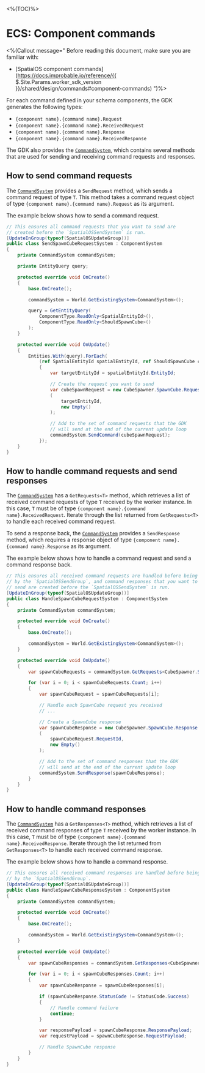 <%(TOC)%>

# ECS: Component commands

<%(Callout message="
Before reading this document, make sure you are familiar with:

* [SpatialOS component commands](https://docs.improbable.io/reference/{{ $.Site.Params.worker_sdk_version }}/shared/design/commands#component-commands)
")%>

For each command defined in your schema components, the GDK generates the following types:

* `{component name}.{command name}.Request`
* `{component name}.{command name}.ReceivedRequest`
* `{component name}.{command name}.Response`
* `{component name}.{command name}.ReceivedResponse`

The GDK also provides the [`CommandSystem`]({{.Site.BaseURL}}/api/core/command-system), which contains several methods that are used for sending and receiving command requests and responses.

## How to send command requests

The [`CommandSystem`]({{.Site.BaseURL}}/api/core/command-system) provides a `SendRequest` method, which sends a command request of type `T`. This method takes a command request object of type `{component name}.{command name}.Request` as its argument.

The example below shows how to send a command request.

```csharp
// This ensures all command requests that you want to send are
// created before the `SpatialOSSendSystem` is run.
[UpdateInGroup(typeof(SpatialOSUpdateGroup))]
public class SendSpawnCubeRequestSystem : ComponentSystem
{
    private CommandSystem commandSystem;

    private EntityQuery query;

    protected override void OnCreate()
    {
        base.OnCreate();

        commandSystem = World.GetExistingSystem<CommandSystem>();

        query = GetEntityQuery(
            ComponentType.ReadOnly<SpatialEntityId>(),
            ComponentType.ReadOnly<ShouldSpawnCube>()
        );
    }

    protected override void OnUpdate()
    {
        Entities.With(query).ForEach(
            (ref SpatialEntityId spatialEntityId, ref ShouldSpawnCube cubeTrigger) =>
            {
                var targetEntityId = spatialEntityId.EntityId;

                // Create the request you want to send
                var cubeSpawnRequest = new CubeSpawner.SpawnCube.Request
                (
                    targetEntityId,
                    new Empty()
                );

                // Add to the set of command requests that the GDK
                // will send at the end of the current update loop
                commandSystem.SendCommand(cubeSpawnRequest);
            });
    }
}
```

## How to handle command requests and send responses

The [`CommandSystem`]({{.Site.BaseURL}}/api/core/command-system) has a `GetRequests<T>` method, which retrieves a list of received command requests of type `T` received by the worker instance. In this case, `T` must be of type `{component name}.{command name}.ReceivedRequest`. Iterate through the list returned from `GetRequests<T>` to handle each received command request.

To send a response back, the [`CommandSystem`]({{.Site.BaseURL}}/api/core/command-system) provides a `SendResponse` method, which requires a response object of type `{component name}.{command name}.Response` as its argument.

The example below shows how to handle a command request and send a command response back.

```csharp
// This ensures all received command requests are handled before being cleaned up
// by the `SpatialOSSendGroup`, and command responses that you want to
// send are created before the `SpatialOSSendSystem` is run.
[UpdateInGroup(typeof(SpatialOSUpdateGroup))]
public class HandleSpawnCubeRequestSystem : ComponentSystem
{
    private CommandSystem commandSystem;

    protected override void OnCreate()
    {
        base.OnCreate();

        commandSystem = World.GetExistingSystem<CommandSystem>();
    }

    protected override void OnUpdate()
    {
        var spawnCubeRequests = commandSystem.GetRequests<CubeSpawner.SpawnCube.ReceivedRequest>();

        for (var i = 0; i < spawnCubeRequests.Count; i++)
        {
            var spawnCubeRequest = spawnCubeRequests[i];

            // Handle each SpawnCube request you received
            // ...

            // Create a SpawnCube response
            var spawnCubeResponse = new CubeSpawner.SpawnCube.Response
            (
                spawnCubeRequest.RequestId,
                new Empty()
            );

            // Add to the set of command responses that the GDK
            // will send at the end of the current update loop
            commandSystem.SendResponse(spawnCubeResponse);
        }
    }
}
```

## How to handle command responses

The [`CommandSystem`]({{.Site.BaseURL}}/api/core/command-system) has a `GetResponses<T>` method, which retrieves a list of received command responses of type `T` received by the worker instance. In this case, `T` must be of type `{component name}.{command name}.ReceivedResponse`. Iterate through the list returned from `GetResponses<T>` to handle each received command response.

The example below shows how to handle a command response.

```csharp
// This ensures all received command responses are handled before being cleaned up
// by the `SpatialOSSendGroup`.
[UpdateInGroup(typeof(SpatialOSUpdateGroup))]
public class HandleSpawnCubeResponseSystem : ComponentSystem
{
    private CommandSystem commandSystem;

    protected override void OnCreate()
    {
        base.OnCreate();

        commandSystem = World.GetExistingSystem<CommandSystem>();
    }

    protected override void OnUpdate()
    {
        var spawnCubeResponses = commandSystem.GetResponses<CubeSpawner.SpawnCube.ReceivedResponse>();

        for (var i = 0; i < spawnCubeResponses.Count; i++)
        {
            var spawnCubeResponse = spawnCubeResponses[i];

            if (spawnCubeResponse.StatusCode != StatusCode.Success)
            {
                // Handle command failure
                continue;
            }

            var responsePayload = spawnCubeResponse.ResponsePayload;
            var requestPayload = spawnCubeResponse.RequestPayload;

            // Handle SpawnCube response
        }
    }
}
```
